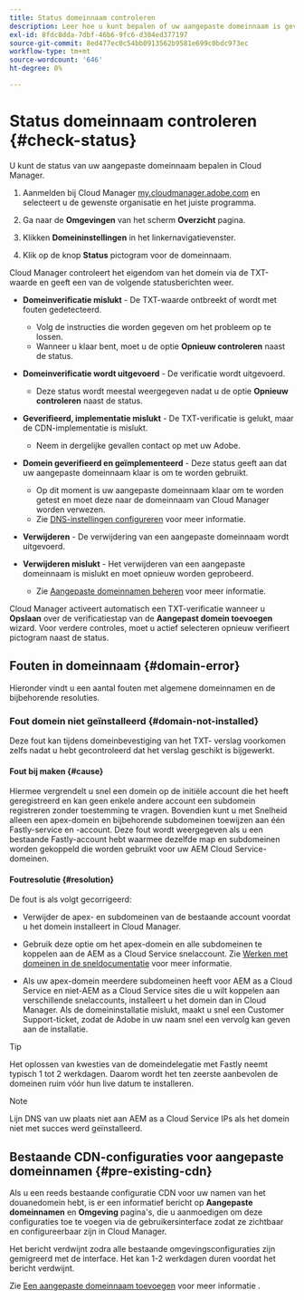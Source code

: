 ```yaml
---
title: Status domeinnaam controleren
description: Leer hoe u kunt bepalen of uw aangepaste domeinnaam is geverifieerd door Cloud Manager.
exl-id: 8fdc8dda-7dbf-46b6-9fc6-d304ed377197
source-git-commit: 8ed477ec0c54bb0913562b9581e699c0bdc973ec
workflow-type: tm+mt
source-wordcount: '646'
ht-degree: 0%

---
```



# Status domeinnaam controleren {#check-status}

U kunt de status van uw aangepaste domeinnaam bepalen in Cloud Manager.

1. Aanmelden bij Cloud Manager [my.cloudmanager.adobe.com](https://my.cloudmanager.adobe.com/) en selecteert u de gewenste organisatie en het juiste programma.

1. Ga naar de **Omgevingen** van het scherm **Overzicht** pagina.

1. Klikken **Domeininstellingen** in het linkernavigatievenster.

1. Klik op de knop **Status** pictogram voor de domeinnaam.

Cloud Manager controleert het eigendom van het domein via de TXT-waarde en geeft een van de volgende statusberichten weer.

* **Domeinverificatie mislukt** - De TXT-waarde ontbreekt of wordt met fouten gedetecteerd.

   * Volg de instructies die worden gegeven om het probleem op te lossen.
   * Wanneer u klaar bent, moet u de optie **Opnieuw controleren** naast de status.

* **Domeinverificatie wordt uitgevoerd** - De verificatie wordt uitgevoerd.

   * Deze status wordt meestal weergegeven nadat u de optie **Opnieuw controleren** naast de status.

* **Geverifieerd, implementatie mislukt** - De TXT-verificatie is gelukt, maar de CDN-implementatie is mislukt.

   * Neem in dergelijke gevallen contact op met uw Adobe.

* **Domein geverifieerd en geïmplementeerd** - Deze status geeft aan dat uw aangepaste domeinnaam klaar is om te worden gebruikt.

   * Op dit moment is uw aangepaste domeinnaam klaar om te worden getest en moet deze naar de domeinnaam van Cloud Manager worden verwezen.
   * Zie [DNS-instellingen configureren](/help/implementing/cloud-manager/custom-domain-names/configure-dns-settings.md) voor meer informatie.

* **Verwijderen** - De verwijdering van een aangepaste domeinnaam wordt uitgevoerd.

* **Verwijderen mislukt** - Het verwijderen van een aangepaste domeinnaam is mislukt en moet opnieuw worden geprobeerd.

   * Zie [Aangepaste domeinnamen beheren](/help/implementing/cloud-manager/custom-domain-names/managing-custom-domain-names.md) voor meer informatie.

Cloud Manager activeert automatisch een TXT-verificatie wanneer u **Opslaan** over de verificatiestap van de **Aangepast domein toevoegen** wizard. Voor verdere controles, moet u actief selecteren opnieuw verifieert pictogram naast de status.

## Fouten in domeinnaam {#domain-error}

Hieronder vindt u een aantal fouten met algemene domeinnamen en de bijbehorende resoluties.

### Fout domein niet geïnstalleerd {#domain-not-installed}

Deze fout kan tijdens domeinbevestiging van het TXT- verslag voorkomen zelfs nadat u hebt gecontroleerd dat het verslag geschikt is bijgewerkt.

#### Fout bij maken {#cause}

Hiermee vergrendelt u snel een domein op de initiële account die het heeft geregistreerd en kan geen enkele andere account een subdomein registreren zonder toestemming te vragen. Bovendien kunt u met Snelheid alleen een apex-domein en bijbehorende subdomeinen toewijzen aan één Fastly-service en -account. Deze fout wordt weergegeven als u een bestaande Fastly-account hebt waarmee dezelfde map en subdomeinen worden gekoppeld die worden gebruikt voor uw AEM Cloud Service-domeinen.

#### Foutresolutie {#resolution}

De fout is als volgt gecorrigeerd:

* Verwijder de apex- en subdomeinen van de bestaande account voordat u het domein installeert in Cloud Manager.

* Gebruik deze optie om het apex-domein en alle subdomeinen te koppelen aan de AEM as a Cloud Service snelaccount. Zie [Werken met domeinen in de sneldocumentatie](https://docs.fastly.com/en/guides/working-with-domains) voor meer informatie.

* Als uw apex-domein meerdere subdomeinen heeft voor AEM as a Cloud Service en niet-AEM as a Cloud Service sites die u wilt koppelen aan verschillende snelaccounts, installeert u het domein dan in Cloud Manager. Als de domeininstallatie mislukt, maakt u snel een Customer Support-ticket, zodat de Adobe in uw naam snel een vervolg kan geven aan de installatie.

>[!TIP]
>
>Het oplossen van kwesties van de domeindelegatie met Fastly neemt typisch 1 tot 2 werkdagen. Daarom wordt het ten zeerste aanbevolen de domeinen ruim vóór hun live datum te installeren.

>[!NOTE]
>
>Lijn DNS van uw plaats niet aan AEM as a Cloud Service IPs als het domein niet met succes werd geïnstalleerd.

## Bestaande CDN-configuraties voor aangepaste domeinnamen {#pre-existing-cdn}

Als u een reeds bestaande configuratie CDN voor uw namen van het douanedomein hebt, is er een informatief bericht op **Aangepaste domeinnamen** en **Omgeving** pagina&#39;s, die u aanmoedigen om deze configuraties toe te voegen via de gebruikersinterface zodat ze zichtbaar en configureerbaar zijn in Cloud Manager.

Het bericht verdwijnt zodra alle bestaande omgevingsconfiguraties zijn gemigreerd met de interface. Het kan 1-2 werkdagen duren voordat het bericht verdwijnt.

Zie [Een aangepaste domeinnaam toevoegen](/help/implementing/cloud-manager/custom-domain-names/add-custom-domain-name.md) voor meer informatie .
